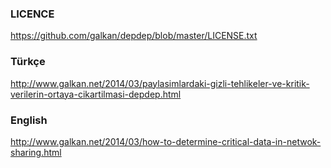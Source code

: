 ### LICENCE
https://github.com/galkan/depdep/blob/master/LICENSE.txt

### Türkçe
http://www.galkan.net/2014/03/paylasimlardaki-gizli-tehlikeler-ve-kritik-verilerin-ortaya-cikartilmasi-depdep.html

### English
http://www.galkan.net/2014/03/how-to-determine-critical-data-in-netwok-sharing.html


